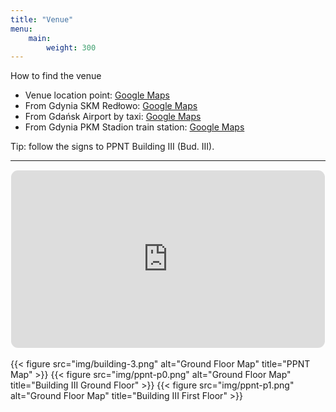 ```yaml
---
title: "Venue"
menu:
    main:
        weight: 300
---
```


<div class="mb-3">
  <div class="h5 mb-2">How to find the venue</div>
  <ul class="list-unstyled d-grid gap-2">
    <li>Venue location point: <a href="https://maps.app.goo.gl/KxQanBJhUanG8isc6" target="_blank" rel="noopener">Google Maps</a></li>
    <li>From Gdynia SKM Redłowo: <a href="https://maps.app.goo.gl/rcTQMNbQ89oY6KuA7" target="_blank" rel="noopener">Google Maps</a></li>
    <li>From Gdańsk Airport by taxi: <a href="https://maps.app.goo.gl/mB84pQt6eMZvoXbE9" target="_blank" rel="noopener">Google Maps</a></li>
    <li>From Gdynia PKM Stadion train station: <a href="https://maps.app.goo.gl/TvNgTb4Xoe69Nv7d6" target="_blank" rel="noopener">Google Maps</a></li>
  </ul>
  <div class="text-white-50">Tip: follow the signs to PPNT Building III (Bud. III).</div>
  <hr class="my-3"/>
</div>

<div style="position:relative;padding-top:56.25%;border-radius:.75rem;overflow:hidden;border:1px solid rgba(255,255,255,.12);margin-bottom:1rem;">
  <iframe src="https://www.google.com/maps/embed?pb=!4v1757278801530!6m8!1m7!1sCAoSF0NJSE0wb2dLRUlDQWdJREV5YjJrbUFF!2m2!1d54.49546591850957!2d18.53801578139687!3f256.58080879329634!4f12.298877131743808!5f0.7820865974627469" style="position:absolute;top:0;left:0;width:100%;height:100%;border:0;" allowfullscreen="" loading="lazy" referrerpolicy="no-referrer-when-downgrade"></iframe>
</div>

<!-- 

The following diagram is built with Diagrams.net 

1. Create image
2. Add links (select text and enter "ballroom" for example)
3. Select all parts
4. File > Embed > SVG

OR: 

Just show a list of rooms (as temporary solution)

{{< list-rooms >}}

-->

{{< figure src="img/building-3.png" alt="Ground Floor Map" title="PPNT Map" >}}
{{< figure src="img/ppnt-p0.png" alt="Ground Floor Map" title="Building III Ground Floor" >}}
{{< figure src="img/ppnt-p1.png" alt="Ground Floor Map" title="Building III First Floor" >}}
